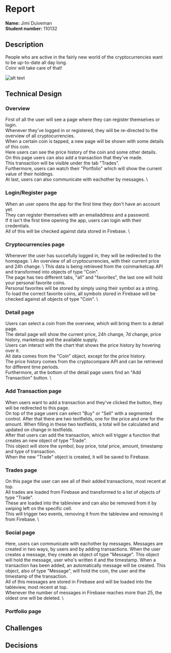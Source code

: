 # Report
**Name:** Jimi Duiveman \
**Student number:** 110132

## Description
People who are active in the fairly new world of the cryptocurrencies want to be up-to-date all day long. \
Coinr will take care of that!

![alt text]()

## Technical Design 

### Overview
First of all the user will see a page where they can register themselves or login. \
Whenever they've logged in or registered, they will be re-directed to the overview of all cryptocurrencies. \
When a certain coin is tapped, a new page will be shown with some details of this coin. \
Here users can see the price history of the coin and some other details. \
On this page users can also add a transaction that they've made. \
This transaction will be visible under the tab "Trades". \
Furthermore, users can watch their "Portfolio" which will show the current value of their holdings. \
At last, users can also communicate with eachother by messages. \

### Login/Register page
When an user opens the app for the first time they don't have an account yet. \
They can register themselves with an emailaddress and a password. \
If it isn't the first time opening the app, users can login with their credentials. \
All of this will be checked against data stored in Firebase. \

### Cryptocurrencies page
Whenever the user has succefully logged in, they will be redirected to the homepage. \ 
An overview of all cryptocurrencies, with their current price and 24h change. \ 
This data is being retrieved from the coinmarketcap API and transformed into objects of type "Coin". \
The page has two different tabs, "all" and "favorites", the last one will hold your personal favorite coins. \
Personal favorites will be stored by simply using their symbol as a string. \
To load the correct favorite coins, all symbols stored in Firebase will be checked against all objects of type "Coin". \

### Detail page
Users can select a coin from the overview, which will bring them to a detail page. \
The detail page will show the current price, 24h change, 7d change, price history, marketcap and the available supply. \
Users can interact with the chart that shows the price history by hovering over it. \
All data comes from the "Coin" object, except for the price history. \
The price history comes from the cryptocompare API and can be retrieved for different time periods. \
Furthermore, at the bottom of the detail page users find an "Add Transaction" button. \

### Add Transaction page
When users want to add a transaction and they've clicked the button, they will be redirected to this page. \
On top of the page users can select "Buy" or "Sell" with a segmented control.
After that there are two textfields, one for the price and one for the amount.
When filling in these two textfields, a total will be calculated and updated on change in textfields. \
After that users can add the transaction, which will trigger a function that creates an new object of type "Trade". \
This object will store the symbol, buy price, total price, amount, timestamp and type of transaction. \
When the new "Trade" object is created, it will be saved to Firebase.

### Trades page
On this page the user can see all of their added transactions, most recent at top. \
All trades are loaded from Firebase and transformed to a list of objects of type "Trade". \
These are loaded into the tableview and can also be removed from it by swiping left on the specific cell. \
This will trigger two events, removing it from the tableview and removing it from Firebase. \

### Social page
Here, users can communicate with eachother by messages.
Messages are created in two ways, by users and by adding transactions.
When the user creates a message, they create an object of type "Message".
This object will hold the message, user who's written it and the timestamp.
When a transaction has been added, an automatically message will be created.
This object, also of type "Message", will hold the coin, the user and the timestamp of the transaction. \
All of this messages are stored in Firebase and will be loaded into the tableview, most recent at top. \
Whenever the number of messages in Firebase reaches more than 25, the oldest one will be deleted. \

### Portfolio page



## Challenges

## Decisions

